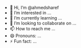 - 👋 Hi, I’m @ahmedsharef
- 👀 I’m interested in ...
- 🌱 I’m currently learning ...
- 💞️ I’m looking to collaborate on ...
- 📫 How to reach me ...
- 😄 Pronouns: ...
- ⚡ Fun fact: ...

<!---
ahmedsharef/ahmedsharef is a ✨ special ✨ repository because its `README.md` (this file) appears on your GitHub profile.
You can click the Preview link to take a look at your changes.
--->
